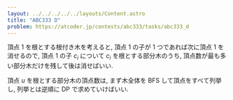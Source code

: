 ```yaml
---
layout: ../../../../../layouts/Content.astro
title: "ABC333 D"
problem: https://atcoder.jp/contests/abc333/tasks/abc333_d
---
```

頂点 $1$ を根とする根付き木を考えると, 頂点 $1$ の子が $1$ つであれば次に頂点 $1$ を消せるので, 頂点 $1$ の子 $c_i$ について $c_i$ を根とする部分木のうち, 頂点数が最も多い部分木だけを残して後は消せばいい.

頂点 $u$ を根とする部分木の頂点数は, まず木全体を BFS して頂点をすべて列挙し, 列挙とは逆順に DP で求めていけばいい.
